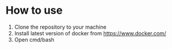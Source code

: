 # How to use
1. Clone the repository to your machine
2. Install latest version of docker from https://www.docker.com/
3. Open cmd/bash
